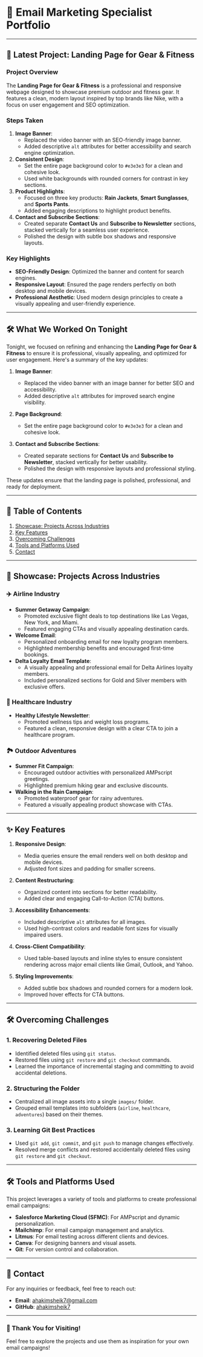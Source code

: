 # 🌟 Email Marketing Specialist Portfolio

---

## 📅 Latest Project: Landing Page for Gear & Fitness

### **Project Overview**
The **Landing Page for Gear & Fitness** is a professional and responsive webpage designed to showcase premium outdoor and fitness gear. It features a clean, modern layout inspired by top brands like Nike, with a focus on user engagement and SEO optimization.

### **Steps Taken**
1. **Image Banner**:
   - Replaced the video banner with an SEO-friendly image banner.
   - Added descriptive `alt` attributes for better accessibility and search engine optimization.
2. **Consistent Design**:
   - Set the entire page background color to `#e3e3e3` for a clean and cohesive look.
   - Used white backgrounds with rounded corners for contrast in key sections.
3. **Product Highlights**:
   - Focused on three key products: **Rain Jackets**, **Smart Sunglasses**, and **Sports Pants**.
   - Added engaging descriptions to highlight product benefits.
4. **Contact and Subscribe Sections**:
   - Created separate **Contact Us** and **Subscribe to Newsletter** sections, stacked vertically for a seamless user experience.
   - Polished the design with subtle box shadows and responsive layouts.

### **Key Highlights**
- **SEO-Friendly Design**: Optimized the banner and content for search engines.
- **Responsive Layout**: Ensured the page renders perfectly on both desktop and mobile devices.
- **Professional Aesthetic**: Used modern design principles to create a visually appealing and user-friendly experience.

---

## 🛠️ What We Worked On Tonight

Tonight, we focused on refining and enhancing the **Landing Page for Gear & Fitness** to ensure it is professional, visually appealing, and optimized for user engagement. Here's a summary of the key updates:

1. **Image Banner**:
   - Replaced the video banner with an image banner for better SEO and accessibility.
   - Added descriptive `alt` attributes for improved search engine visibility.

2. **Page Background**:
   - Set the entire page background color to `#e3e3e3` for a clean and cohesive look.

3. **Contact and Subscribe Sections**:
   - Created separate sections for **Contact Us** and **Subscribe to Newsletter**, stacked vertically for better usability.
   - Polished the design with responsive layouts and professional styling.

These updates ensure that the landing page is polished, professional, and ready for deployment.

---

## 📖 Table of Contents
1. [Showcase: Projects Across Industries](#-showcase-projects-across-industries)
2. [Key Features](#-key-features)
3. [Overcoming Challenges](#-overcoming-challenges)
4. [Tools and Platforms Used](#-tools-and-platforms-used)
5. [Contact](#-contact)

---

## 🚀 Showcase: Projects Across Industries

### ✈️ Airline Industry
- **Summer Getaway Campaign**:
  - Promoted exclusive flight deals to top destinations like Las Vegas, New York, and Miami.
  - Featured engaging CTAs and visually appealing destination cards.
- **Welcome Email**:
  - Personalized onboarding email for new loyalty program members.
  - Highlighted membership benefits and encouraged first-time bookings.
- **Delta Loyalty Email Template**:
  - A visually appealing and professional email for Delta Airlines loyalty members.
  - Included personalized sections for Gold and Silver members with exclusive offers.

### 🌿 Healthcare Industry
- **Healthy Lifestyle Newsletter**:
  - Promoted wellness tips and weight loss programs.
  - Featured a clean, responsive design with a clear CTA to join a healthcare program.

### 🏞️ Outdoor Adventures
- **Summer Fit Campaign**:
  - Encouraged outdoor activities with personalized AMPscript greetings.
  - Highlighted premium hiking gear and exclusive discounts.
- **Walking in the Rain Campaign**:
  - Promoted waterproof gear for rainy adventures.
  - Featured a visually appealing product showcase with CTAs.

---

## ✨ Key Features

1. **Responsive Design**:
   - Media queries ensure the email renders well on both desktop and mobile devices.
   - Adjusted font sizes and padding for smaller screens.

2. **Content Restructuring**:
   - Organized content into sections for better readability.
   - Added clear and engaging Call-to-Action (CTA) buttons.

3. **Accessibility Enhancements**:
   - Included descriptive `alt` attributes for all images.
   - Used high-contrast colors and readable font sizes for visually impaired users.

4. **Cross-Client Compatibility**:
   - Used table-based layouts and inline styles to ensure consistent rendering across major email clients like Gmail, Outlook, and Yahoo.

5. **Styling Improvements**:
   - Added subtle box shadows and rounded corners for a modern look.
   - Improved hover effects for CTA buttons.

---

## 🛠️ Overcoming Challenges

### **1. Recovering Deleted Files**
- Identified deleted files using `git status`.
- Restored files using `git restore` and `git checkout` commands.
- Learned the importance of incremental staging and committing to avoid accidental deletions.

### **2. Structuring the Folder**
- Centralized all image assets into a single `images/` folder.
- Grouped email templates into subfolders (`airline`, `healthcare`, `adventures`) based on their themes.

### **3. Learning Git Best Practices**
- Used `git add`, `git commit`, and `git push` to manage changes effectively.
- Resolved merge conflicts and restored accidentally deleted files using `git restore` and `git checkout`.

---

## 🛠️ Tools and Platforms Used
This project leverages a variety of tools and platforms to create professional email campaigns:
- **Salesforce Marketing Cloud (SFMC)**: For AMPscript and dynamic personalization.
- **Mailchimp**: For email campaign management and analytics.
- **Litmus**: For email testing across different clients and devices.
- **Canva**: For designing banners and visual assets.
- **Git**: For version control and collaboration.

---

## 📧 Contact
For any inquiries or feedback, feel free to reach out:
- **Email**: ahakimsheik7@gmail.com
- **GitHub**: [ahakimsheik7](https://github.com/ahakimsheik7)

---

### 🚀 Thank You for Visiting!
Feel free to explore the projects and use them as inspiration for your own email campaigns!




